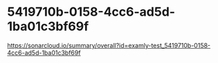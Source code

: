# 5419710b-0158-4cc6-ad5d-1ba01c3bf69f
https://sonarcloud.io/summary/overall?id=examly-test_5419710b-0158-4cc6-ad5d-1ba01c3bf69f
